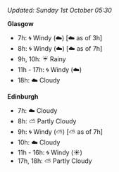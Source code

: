 *Updated: Sunday 1st October 05:30*

**Glasgow**

* 7h: :cyclone: Windy (:cloud:) [:cloud: as of 3h]
* 8h: :cyclone: Windy (:cloud:) [:cloud: as of 7h]
* 9h, 10h: :umbrella: Rainy
* 11h - 17h: :cyclone: Windy (:cloud:)
* 18h: :cloud: Cloudy

**Edinburgh**

* 7h: :cloud: Cloudy
* 8h: :partly_sunny: Partly Cloudy
* 9h: :cyclone: Windy (:partly_sunny:) [:partly_sunny: as of 7h]
* 10h: :cloud: Cloudy
* 11h - 16h: :cyclone: Windy (:sunny:)
* 17h, 18h: :partly_sunny: Partly Cloudy
